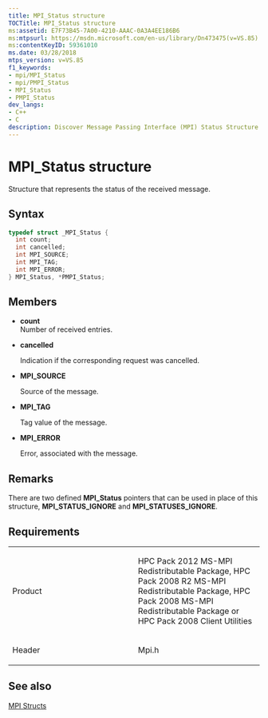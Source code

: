 ```yaml
---
title: MPI_Status structure
TOCTitle: MPI_Status structure
ms:assetid: E7F73B45-7A00-4210-AAAC-0A3A4EE186B6
ms:mtpsurl: https://msdn.microsoft.com/en-us/library/Dn473475(v=VS.85)
ms:contentKeyID: 59361010
ms.date: 03/28/2018
mtps_version: v=VS.85
f1_keywords:
- mpi/MPI_Status
- mpi/PMPI_Status
- MPI_Status
- PMPI_Status
dev_langs:
- C++
- C
description: Discover Message Passing Interface (MPI) Status Structure: Learn syntax, members, and usage for efficient communication in Microsoft HPC Pack.
---
```


# MPI\_Status structure

Structure that represents the status of the received message.

## Syntax

``` c++
typedef struct _MPI_Status {
  int count;
  int cancelled;
  int MPI_SOURCE;
  int MPI_TAG;
  int MPI_ERROR;
} MPI_Status, *PMPI_Status;
```

## Members

  - **count**  
    Number of received entries.

  - **cancelled**
    
    Indication if the corresponding request was cancelled.

  - **MPI\_SOURCE**
    
    Source of the message.

  - **MPI\_TAG**
    
    Tag value of the message.

  - **MPI\_ERROR**
    
    Error, associated with the message.

## Remarks

There are two defined **MPI\_Status** pointers that can be used in place of this structure, **MPI\_STATUS\_IGNORE** and **MPI\_STATUSES\_IGNORE**.

## Requirements

<table>
<colgroup>
<col style="width: 50%" />
<col style="width: 50%" />
</colgroup>
<tbody>
<tr class="odd">
<td><p>Product</p></td>
<td><p>HPC Pack 2012 MS-MPI Redistributable Package, HPC Pack 2008 R2 MS-MPI Redistributable Package, HPC Pack 2008 MS-MPI Redistributable Package or HPC Pack 2008 Client Utilities</p></td>
</tr>
<tr class="even">
<td><p>Header</p></td>
<td>Mpi.h</td>
</tr>
</tbody>
</table>


## See also

[MPI Structs](mpi-structs.md)

